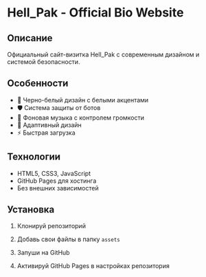 # Hell_Pak - Official Bio Website

## Описание
Официальный сайт-визитка Hell_Pak с современным дизайном и системой безопасности.

## Особенности
- 🎨 Черно-белый дизайн с белыми акцентами
- 🛡️ Система защиты от ботов
- 🎵 Фоновая музыка с контролем громкости
- 📱 Адаптивный дизайн
- ⚡ Быстрая загрузка

## Технологии
- HTML5, CSS3, JavaScript
- GitHub Pages для хостинга
- Без внешних зависимостей

## Установка
1. Клонируй репозиторий
2. Добавь свои файлы в папку `assets`
3. Запуши на GitHub

4. Активируй GitHub Pages в настройках репозитория
